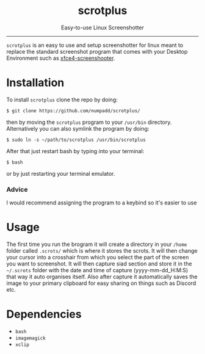 <h1 align="center">scrotplus</h1>
<p align="center">Easy-to-use Linux Screenshotter</p>

---

`scrotplus` is an easy to use and setup screenshotter for linux meant to replace the standard screenshot program that comes with your Desktop Environment such as [xfce4-screenshooter](https://git.xfce.org/apps/xfce4-screenshooter/).

# Installation

To install `scrotplus` clone the repo by doing:

`$ git clone https://github.com/numpadd/scrotplus/`

then by moving the `scrotplus` program to your `/usr/bin` directory. Alternatively you can also symlink the program by doing:

`$ sudo ln -s ~/path/to/scrotplus /usr/bin/scrotplus`

After that just restart bash by typing into your terminal:

`$ bash`

or by just restarting your terminal emulator.

### Advice

I would recommend assigning the program to a keybind so it's easier to use

# Usage

The first time you run the brogram it will create a directory in your `/home` folder called `.scrots/` which is where it stores the scrots. It will then change your cursor into a crosshair from which you select the part of the screen you want to screenshot. It will then capture siad section and store it in the `~/.scrots` folder with the date and time of capture (yyyy-mm-dd_H:M:S) that way it auto organises itself. Also after capture it automatically saves the image to your primary clipboard for easy sharing on things such as Discord etc.

# Dependencies

* `bash`
* `imagemagick`
* `xclip`
